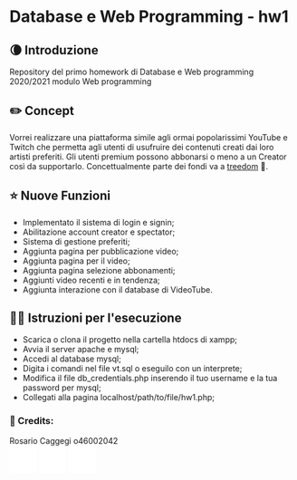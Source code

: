 # Database e Web Programming - hw1
 ## 🌘 Introduzione
 Repository del primo homework di Database e Web programming 2020/2021 modulo Web programming
 ## ✏️ Concept
 Vorrei realizzare una piattaforma simile agli ormai popolarissimi YouTube e Twitch che permetta agli utenti di usufruire dei contenuti creati dai loro artisti preferiti. 
 Gli utenti premium possono abbonarsi o meno a un Creator così da supportarlo. Concettualmente parte dei fondi va a [treedom](www.treedom.net) 🌳.

 ## ⭐ Nuove Funzioni
 - Implementato il sistema di login e signin;
 - Abilitazione account creator e spectator;
 - Sistema di gestione preferiti;
 - Aggiunta pagina per pubblicazione video;
 - Aggiunta pagina per il video;
 - Aggiunta pagina selezione abbonamenti;
 - Aggiunti video recenti e in tendenza;
 - Aggiunta interazione con il database di VideoTube.

 ## 👷‍♀️ Istruzioni per l'esecuzione
 - Scarica o clona il progetto nella cartella htdocs di xampp;
 - Avvia il server apache e mysql;
 - Accedi al database mysql;
 - Digita i comandi nel file vt.sql o eseguilo con un interprete;
 - Modifica il file db_credentials.php inserendo il tuo username e la tua password per mysql;
 - Collegati alla pagina localhost/path/to/file/hw1.php;

 ### 👤 Credits:
 Rosario Caggegi o46002042     
 [![GitHub - hw1](https://github.com/Caggegi/mhw1/blob/master/img/Light/github.svg)](https://github.com/Caggegi/hw1)
 [![Instagram](https://github.com/Caggegi/mhw1/blob/master/img/Light/instagram.svg)](https://www.instagram.com/rosario.caggegi/)
 [![Facebook](https://github.com/Caggegi/mhw1/blob/master/img/Light/facebook.svg)](https://www.facebook.com/rosario.caggegi.142/)
